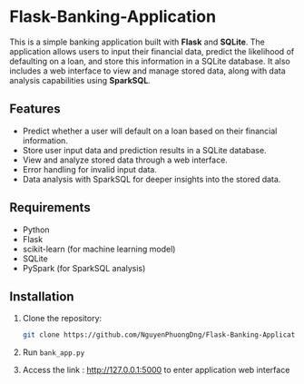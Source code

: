 # Flask-Banking-Application

This is a simple banking application built with **Flask** and **SQLite**. The application allows users to input their financial data, predict the likelihood of defaulting on a loan, and store this information in a SQLite database. It also includes a web interface to view and manage stored data, along with data analysis capabilities using **SparkSQL**.

## Features

- Predict whether a user will default on a loan based on their financial information.
- Store user input data and prediction results in a SQLite database.
- View and analyze stored data through a web interface.
- Error handling for invalid input data.
- Data analysis with SparkSQL for deeper insights into the stored data.

## Requirements

- Python
- Flask
- scikit-learn (for machine learning model)
- SQLite
- PySpark (for SparkSQL analysis)

## Installation

1. Clone the repository:

   ```bash
   git clone https://github.com/NguyenPhuongDng/Flask-Banking-Application.git
2. Run `bank_app.py`
3. Access the link : http://127.0.0.1:5000 to enter application web interface
